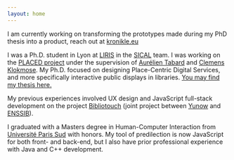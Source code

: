 ```yaml
---
layout: home
---
```


I am currently working on transforming the prototypes made during my PhD thesis into a product, reach out at [kronikle.eu](https://kronikle.eu)

I was a Ph.D. student in Lyon at [LIRIS](http://liris.cnrs.fr/) in the [SICAL](http://liris.cnrs.fr/equipes?id=73) team. I was working on the [PLACED project](http://www.placedproject.eu) under the supervision of [Aurélien Tabard](http://www.tabard.fr) and [Clemens Klokmose](https://www.klokmose.net). My Ph.D. focused on designing Place-Centric Digital Services, and more specifically interactive public displays in libraries. [You may find my thesis here.](/files/Alix_thesis_compressed.pdf)

My previous experiences involved UX design and JavaScript full-stack development on the project [Bibliotouch](https://bibliotouch.enssib.fr) (joint project between [Yunow](https://yunow.io//) and [ENSSIB](https://www.enssib.fr)).

I graduated with a Masters degree in Human-Computer Interaction from [Université Paris Sud](https://www.universite-paris-saclay.fr/en/education/master/m2-interaction-human-computer-interaction-hci#presentation-m2) with honors. My tool of predilection is now JavaScript for both front- and back-end, but I also have prior professional experience with Java and C++ development.
